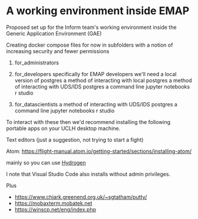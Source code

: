 # A working environment inside EMAP

Proposed set up for the Inform team's working environment inside the Generic Application Environment (GAE)

Creating docker compose files for now in subfolders with a notion of increasing security and fewer permissions

1. for_administrators

2. for_developers
	specifically for EMAP developers 
	we'll need a local version of postgres
	a method of interacting with local postgres
	a method of interacting with UDS/IDS postgres
	a command line
	jupyter notebooks
	r studio
3. for_datascientists
	a method of interacting with UDS/IDS postgres
	a command line
	jupyter notebooks
	r studio

To interact with these then we'd recommend installing the following portable apps on your UCLH desktop machine.

Text editors (just a suggestion, not trying to start a fight)

Atom: https://flight-manual.atom.io/getting-started/sections/installing-atom/

mainly so you can use [Hydrogen](https://atom.io/packages/hydrogen)

I note that Visual Studio Code also installs without admin privileges.

Plus 

- https://www.chiark.greenend.org.uk/~sgtatham/putty/
- https://mobaxterm.mobatek.net
- https://winscp.net/eng/index.php

